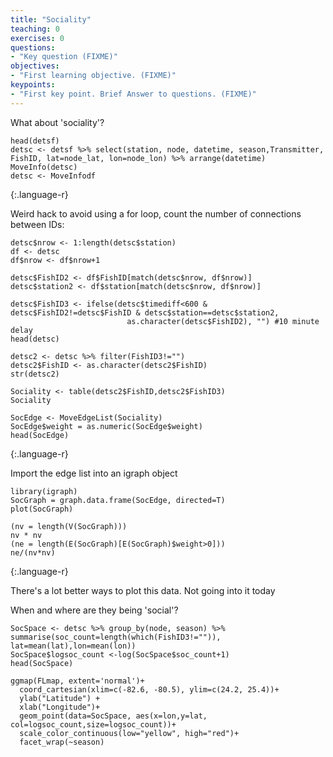 ```yaml
---
title: "Sociality"
teaching: 0
exercises: 0
questions:
- "Key question (FIXME)"
objectives:
- "First learning objective. (FIXME)"
keypoints:
- "First key point. Brief Answer to questions. (FIXME)"
---
```


What about 'sociality'?

~~~
head(detsf)
detsc <- detsf %>% select(station, node, datetime, season,Transmitter, FishID, lat=node_lat, lon=node_lon) %>% arrange(datetime)
MoveInfo(detsc)
detsc <- MoveInfodf
~~~
{:.language-r}

Weird hack to avoid using a for loop, count the number of connections between IDs:
~~~
detsc$nrow <- 1:length(detsc$station)
df <- detsc
df$nrow <- df$nrow+1

detsc$FishID2 <- df$FishID[match(detsc$nrow, df$nrow)]
detsc$station2 <- df$station[match(detsc$nrow, df$nrow)]

detsc$FishID3 <- ifelse(detsc$timediff<600 & detsc$FishID2!=detsc$FishID & detsc$station==detsc$station2,
                          as.character(detsc$FishID2), "") #10 minute delay
head(detsc)

detsc2 <- detsc %>% filter(FishID3!="")
detsc2$FishID <- as.character(detsc2$FishID)
str(detsc2)

Sociality <- table(detsc2$FishID,detsc2$FishID3)
Sociality

SocEdge <- MoveEdgeList(Sociality)
SocEdge$weight = as.numeric(SocEdge$weight)
head(SocEdge)
~~~
{:.language-r}

Import the edge list into an igraph object

~~~
library(igraph)
SocGraph = graph.data.frame(SocEdge, directed=T)
plot(SocGraph)

(nv = length(V(SocGraph)))
nv * nv
(ne = length(E(SocGraph)[E(SocGraph)$weight>0]))
ne/(nv*nv)
~~~

{:.language-r}


There's a lot better ways to plot this data. Not going into it today

When and where are they being 'social'?
~~~
SocSpace <- detsc %>% group_by(node, season) %>% summarise(soc_count=length(which(FishID3!="")), lat=mean(lat),lon=mean(lon))
SocSpace$logsoc_count <-log(SocSpace$soc_count+1)
head(SocSpace)

ggmap(FLmap, extent='normal')+
  coord_cartesian(xlim=c(-82.6, -80.5), ylim=c(24.2, 25.4))+
  ylab("Latitude") +
  xlab("Longitude")+
  geom_point(data=SocSpace, aes(x=lon,y=lat, col=logsoc_count,size=logsoc_count))+
  scale_color_continuous(low="yellow", high="red")+
  facet_wrap(~season)
~~~

